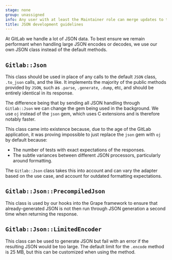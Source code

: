 ```yaml
---
stage: none
group: unassigned
info: Any user with at least the Maintainer role can merge updates to this content. For details, see https://docs.gitlab.com/development/development_processes/#development-guidelines-review.
title: JSON development guidelines
---
```


At GitLab we handle a lot of JSON data. To best ensure we remain performant
when handling large JSON encodes or decodes, we use our own JSON class
instead of the default methods.

## `Gitlab::Json`

This class should be used in place of any calls to the default `JSON` class,
`.to_json` calls, and the like. It implements the majority of the public
methods provided by `JSON`, such as `.parse`, `.generate`, `.dump`, etc, and
should be entirely identical in its response.

The difference being that by sending all JSON handling through `Gitlab::Json`
we can change the gem being used in the background. We use `oj`
instead of the `json` gem, which uses C extensions and is therefore notably
faster.

This class came into existence because, due to the age of the GitLab application,
it was proving impossible to just replace the `json` gem with `oj` by default because:

- The number of tests with exact expectations of the responses.
- The subtle variances between different JSON processors, particularly
  around formatting.

The `Gitlab::Json` class takes this into account and can
vary the adapter based on the use case, and account for outdated formatting
expectations.

## `Gitlab::Json::PrecompiledJson`

This class is used by our hooks into the Grape framework to ensure that
already-generated JSON is not then run through JSON generation
a second time when returning the response.

## `Gitlab::Json::LimitedEncoder`

This class can be used to generate JSON but fail with an error if the
resulting JSON would be too large. The default limit for the `.encode`
method is 25 MB, but this can be customized when using the method.
